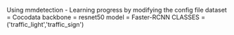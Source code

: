 Using mmdetection - Learning progress by modifying the config file
dataset = Cocodata
backbone = resnet50
model = Faster-RCNN
CLASSES = ('traffic_light','traffic_sign')
